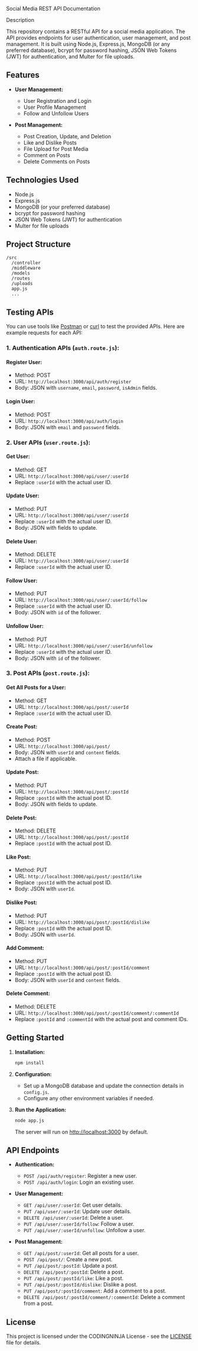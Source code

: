  Social Media REST API Documentation

Description

This repository contains a RESTful API for a social media application. The API provides endpoints for user authentication, user management, and post management. It is built using Node.js, Express.js, MongoDB (or any preferred database), bcrypt for password hashing, JSON Web Tokens (JWT) for authentication, and Multer for file uploads.

## Features

- **User Management:**
  - User Registration and Login
  - User Profile Management
  - Follow and Unfollow Users

- **Post Management:**
  - Post Creation, Update, and Deletion
  - Like and Dislike Posts
  - File Upload for Post Media
  - Comment on Posts
  - Delete Comments on Posts

## Technologies Used

- Node.js
- Express.js
- MongoDB (or your preferred database)
- bcrypt for password hashing
- JSON Web Tokens (JWT) for authentication
- Multer for file uploads

## Project Structure

```
/src
  /controller
  /middleware
  /models
  /routes
  /uploads
  app.js
  ...
```

## Testing APIs

You can use tools like [Postman](https://www.postman.com/) or [curl](https://curl.se/) to test the provided APIs. Here are example requests for each API:

### 1. Authentication APIs (`auth.route.js`):

#### Register User:
- Method: POST
- URL: `http://localhost:3000/api/auth/register`
- Body: JSON with `username`, `email`, `password`, `isAdmin` fields.

#### Login User:
- Method: POST
- URL: `http://localhost:3000/api/auth/login`
- Body: JSON with `email` and `password` fields.

### 2. User APIs (`user.route.js`):

#### Get User:
- Method: GET
- URL: `http://localhost:3000/api/user/:userId`
- Replace `:userId` with the actual user ID.

#### Update User:
- Method: PUT
- URL: `http://localhost:3000/api/user/:userId`
- Replace `:userId` with the actual user ID.
- Body: JSON with fields to update.

#### Delete User:
- Method: DELETE
- URL: `http://localhost:3000/api/user/:userId`
- Replace `:userId` with the actual user ID.

#### Follow User:
- Method: PUT
- URL: `http://localhost:3000/api/user/:userId/follow`
- Replace `:userId` with the actual user ID.
- Body: JSON with `id` of the follower.

#### Unfollow User:
- Method: PUT
- URL: `http://localhost:3000/api/user/:userId/unfollow`
- Replace `:userId` with the actual user ID.
- Body: JSON with `id` of the follower.

### 3. Post APIs (`post.route.js`):

#### Get All Posts for a User:
- Method: GET
- URL: `http://localhost:3000/api/post/:userId`
- Replace `:userId` with the actual user ID.

#### Create Post:
- Method: POST
- URL: `http://localhost:3000/api/post/`
- Body: JSON with `userId` and `content` fields.
- Attach a file if applicable.

#### Update Post:
- Method: PUT
- URL: `http://localhost:3000/api/post/:postId`
- Replace `:postId` with the actual post ID.
- Body: JSON with fields to update.

#### Delete Post:
- Method: DELETE
- URL: `http://localhost:3000/api/post/:postId`
- Replace `:postId` with the actual post ID.

#### Like Post:
- Method: PUT
- URL: `http://localhost:3000/api/post/:postId/like`
- Replace `:postId` with the actual post ID.
- Body: JSON with `userId`.

#### Dislike Post:
- Method: PUT
- URL: `http://localhost:3000/api/post/:postId/dislike`
- Replace `:postId` with the actual post ID.
- Body: JSON with `userId`.

#### Add Comment:
- Method: PUT
- URL: `http://localhost:3000/api/post/:postId/comment`
- Replace `:postId` with the actual post ID.
- Body: JSON with `userId` and `content` fields.

#### Delete Comment:
- Method: DELETE
- URL: `http://localhost:3000/api/post/:postId/comment/:commentId`
- Replace `:postId` and `:commentId` with the actual post and comment IDs.

## Getting Started

1. **Installation:**

   ```bash
   npm install
   ```

2. **Configuration:**

   - Set up a MongoDB database and update the connection details in `config.js`.
   - Configure any other environment variables if needed.

3. **Run the Application:**

   ```bash
   node app.js
   ```

   The server will run on [http://localhost:3000](http://localhost:3000) by default.

## API Endpoints

- **Authentication:**
  - `POST /api/auth/register`: Register a new user.
  - `POST /api/auth/login`: Login an existing user.

- **User Management:**
  - `GET /api/user/:userId`: Get user details.
  - `PUT /api/user/:userId`: Update user details.
  - `DELETE /api/user/:userId`: Delete a user.
  - `PUT /api/user/:userId/follow`: Follow a user.
  - `PUT /api/user/:userId/unfollow`: Unfollow a user.

- **Post Management:**
  - `GET /api/post/:userId`: Get all posts for a user.
  - `POST /api/post/`: Create a new post.
  - `PUT /api/post/:postId`: Update a post.
  - `DELETE /api/post/:postId`: Delete a post.
  - `PUT /api/post/:postId/like`: Like a post.
  - `PUT /api/post/:postId/dislike`: Dislike a post.
  - `PUT /api/post/:postId/comment`: Add a comment to a post.
  - `DELETE /api/post/:postId/comment/:commentId`: Delete a comment from a post.

## License

This project is licensed under the CODINGNINJA License - see the [LICENSE](LICENSE) file for details.
